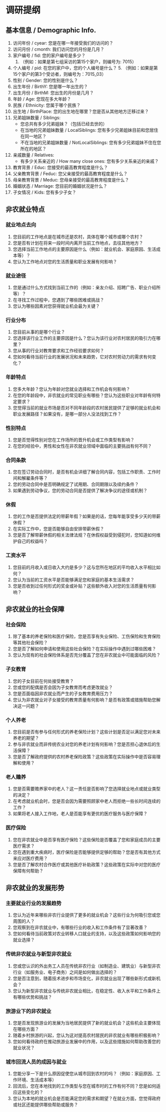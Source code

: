 # 调研提纲

## 基本信息 / Demographic Info.

1. 访问年份 / cyear: 您是在哪一年接受我们的访问的？
2. 访问月份 / cmonth: 我们访问您的月份是几月？
3. 家户编号 / fid: 您的家户编号是多少？
	1. （例如：如果是第七组采访的第15个家户，则编号为: 7015）
4. 个人编号 / pid: 在您的家户中，您的个人编号是什么？
	5. （例如：如果是第15个家户的第3个受访者，则编号为：7015_03）
5. 性别 / Gender: 您的性别是什么？
6. 出生年份 / BirthY: 您是哪一年出生的？
7. 出生月份 / BirthM: 您出生的月份是几月？
8. 年龄 / Age: 您现在多大年龄？
9. 民族 / Ethnicity: 您属于哪个民族？
10. 出生地 / BirthPlace: 您的出生地在哪里？您是否从其他地方迁移过来？
11. 兄弟姐妹数量 / Siblings: 
    - 您总共有多少兄弟姐妹？（包括已经去世的）
    - 在当地的兄弟姐妹数量 / LocalSiblings: 您有多少兄弟姐妹目前和您居住在同一地区？
    - 不在当地的兄弟姐妹数量 / NotLocalSiblings: 您有多少兄弟姐妹不住在您所在的地区？
12. 亲戚数量 / Relatives: 
    - 有多少关系亲近的 / How many close ones: 您有多少关系亲近的亲戚？
13. 教育背景 / Educ: 您接受的最高教育程度是什么？
14. 父亲教育背景 / Feduc: 您父亲接受的最高教育程度是什么？
15. 母亲教育背景 / Meduc: 您母亲接受的最高教育程度是什么？
16. 婚姻状态 / Marriage: 您目前的婚姻状况是什么？
17. 子女情况 / Kids: 您有多少子女？
## 非农就业特点

### 就业地点去向
1. 您目前的工作地点是在城市还是农村，具体在哪个城市或哪个农村？
2. 您是否有计划在将来一段时间内离开当前工作地点，去往其他地方？
3. 您选择当前工作地点的主要原因是什么（例如：就业机会、家庭原因、生活成本等）？
4. 您认为工作地点对您的生活质量和职业发展有何影响？

### 就业途径
1. 您是通过什么方式找到当前工作的（例如：亲友介绍、招聘广告、职业介绍所等）？
2. 在寻找工作过程中，您遇到了哪些困难或挑战？
3. 您认为哪些因素对您获得就业机会最为关键？

### 行业分布
1. 您目前从事的是哪个行业？
2. 您选择该行业工作的主要原因是什么？您认为该行业对农村居民的吸引力在哪里？
3.  您从事的行业对教育要求和工作经验要求如何？
4.  您如何看待当前行业的发展状况和未来趋势，它对农村劳动力的需求有何变化？


### 年龄特点
1. 您多大年龄？您认为年龄对您就业选择和工作机会有何影响？
2. 在您的年龄段中，非农就业的常见职业有哪些？您认为这些职业对年龄有何特定要求？
3. 您觉得当前的就业市场是否对不同年龄段的农村居民提供了足够的就业机会和职业发展路径？如果没有，是哪一部分人没法找到工作？

### 性别特点
1. 您是否觉得性别对您在工作场所的晋升机会或工作类型有影响？
2. 在您的经验中，男性和女性在非农就业领域中面临的主要挑战有何不同？


### 合同条款
1. 您在签订劳动合同时，是否有机会详细了解合同内容，包括工作职责、工作时间和解雇条件等？
2. 您的劳动合同中是否明确规定了试用期、合同期限以及续约条件？
3. 如果遇到劳动争议，您的劳动合同是否提供了解决争议的途径或机制？

### 休假
1. 您的工作是否提供法定的带薪年假？如果是的话，您每年能享受多少天的带薪休假？
2. 在实际工作中，您是否能够自由安排带薪休假？
3. 您是否了解带薪休假的相关法律法规？在休假权益受到侵犯时，您知道如何维护自己的权益吗？


### 工资水平
1. 您目前的月收入或日收入大约是多少？这与您所在地区的平均收入水平相比如何？
2. 您认为当前的工资水平是否能够满足您和家庭的基本生活需求？
3. 您是否收到过任何形式的奖金或补贴？这些额外收入对您的生活质量有何影响？


## 非农就业的社会保障
### 社会保险
1. 除了基本的养老保险和医疗保险，您是否享有失业保险、工伤保险和生育保险等其他社会保险？
2. 您是否了解如何申请和使用这些社会保险？在实际操作中遇到过哪些困难？
3. 您认为现有的社会保险体系是否充分覆盖了您在非农就业中可能面临的风险？
### 子女教育
1. 您的子女目前在何处接受教育？
2. 您或您的配偶是否会因为子女教育而考虑更改就业？
3. 您是否面临因非农就业而产生的子女教育费用压力？
4. 您认为非农就业对子女接受的教育质量有何影响？是否有政策或措施帮助您解决这一问题？

### 个人养老
1. 您目前是否有参与任何形式的养老保险计划？这些计划是否足以满足您对未来养老的期望？
2. 参与非农就业而非传统农业对您的养老计划有何影响？您是否担心退休后的生活保障？
3. 您是否了解政府提供的农村养老保险政策？这些政策在实际操作中是否容易理解和使用？

### 老人赡养
1. 您是否需要赡养家中的老人？这一责任是否影响了您选择就业地点或就业类型的决定？
2. 在考虑就业机会时，您是否会因为需要照顾家中老人而拒绝一些长时间连续的工作？
3. 如果将老人接入工作地，老人是否能享有更优的医疗服务与医疗保障？

### 医疗保险
1. 您在非农就业中是否享有医疗保险？这些保险是否覆盖了您和家庭成员的主要医疗需求？
2. 您在遇到重大疾病时，医疗保险是否能够提供足够的帮助？您是否有其他方式来应对医疗费用？
3. 您是否了解农村合作医疗或其他医疗补助政策？这些政策在实际中对您的医疗保障有何帮助？

## 非农就业的发展形势

### 主要就业行业的发展趋势
1. 您认为近年来哪些非农行业提供了更多的就业机会？这些行业为何吸引您或您周围的人？
2. 您观察到在非农就业中，有哪些行业的收入和工作条件有了显著改善？
3. 您如何看待当前政策对农业转移人口就业的支持，以及这些政策如何影响您的就业选择？

### 传统非农就业与新型非农就业
1. 您或您认识的外出务工人员在传统非农行业（如制造业、建筑业）与新型非农行业（如服务业、电子商务）之间是如何做出选择的？
2. 您是否注意到，随着技术进步和市场变化，非农就业出现了哪些新形式或新机会？
3. 您认为新型非农就业与传统非农就业相比，在稳定性、收入水平和工作条件上有哪些优势和挑战？

### 旅游业下的非农就业
1. 您是否发现旅游业的发展为当地居民提供了新的就业机会？这些机会主要体现在哪些方面？
2. 随着乡村旅游的兴起，您认为这对提高农村居民的非农就业有哪些积极影响？
3. 您如何看待政府在推动旅游业发展中的作用，以及这些措施如何帮助改善您的就业状况？

### 城市回流人员的成因与就业

1. 您能分享一下是什么原因促使您从城市回到农村的吗？（例如：家庭原因、工作环境、生活成本等）
2. 回流后，您在本地找到的工作类型与您在城市时的工作有何不同？您是如何适应这些变化的？
3. 您认为本地的就业机会是否能满足您的需求和期望？在就业方面，您觉得政府或社区还能提供哪些帮助或服务？